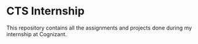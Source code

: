 # CTS Internship
This repository contains all the assignments and projects done during my internship at Cognizant.
